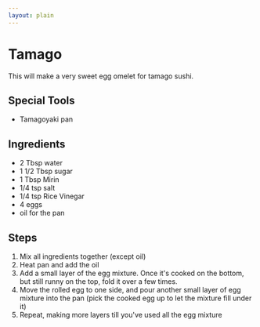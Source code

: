 ```yaml
---
layout: plain
---
```


# Tamago
This will make a very sweet egg omelet for tamago sushi.

## Special Tools
* Tamagoyaki pan

## Ingredients
* 2 Tbsp water
* 1 1/2 Tbsp sugar
* 1 Tbsp Mirin
* 1/4 tsp salt
* 1/4 tsp Rice Vinegar
* 4 eggs
* oil for the pan

## Steps

1. Mix all ingredients together (except oil)
1. Heat pan and add the oil
1. Add a small layer of the egg mixture. Once it's cooked on the bottom, but still runny on the top, fold it over a few times.
1. Move the rolled egg to one side, and pour another small layer of egg mixture into the pan (pick the cooked egg up to let the mixture fill under it)
1. Repeat, making more layers till you've used all the egg mixture
